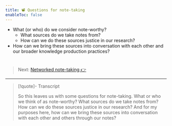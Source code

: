 ```yaml
---
title: 📽️ Questions for note-taking
enableToc: false
---
```


* What (or who) do we consider note-worthy?
  * What sources do we take notes from?
  * How can we do these sources justice in our research?
* How can we bring these sources into conversation with each other and our broader knowledge production practices?

# 

 > 
 > Next: [Networked note-taking 👉](!7%20Networked%20note-taking.md)

---

 > 
 > \[!quote\]- Transcript
 > 
 > So this leaves us with some questions for note-taking. What or who we think of as note-worthy? What sources do we take notes from? How can we do these sources justice in our research? And for my purposes here, how can we bring these sources into conversation with each other and others through our notes?
